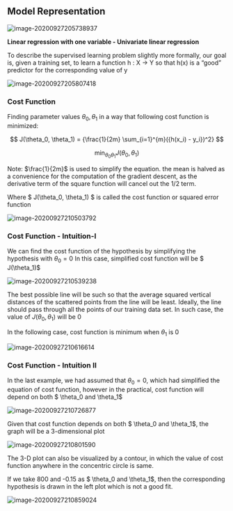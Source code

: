 ## Model Representation

![image-20200927205738937](C:\Users\panka\AppData\Roaming\Typora\typora-user-images\image-20200927205738937.png)

**Linear regression with one variable - Univariate linear regression**

To describe the supervised learning problem slightly more formally, our goal is, given a training set, to learn a function h : X → Y so that h(x) is a “good” predictor for the corresponding value of y

![image-20200927205807418](C:\Users\panka\AppData\Roaming\Typora\typora-user-images\image-20200927205807418.png)

### Cost Function

Finding parameter values $\theta_0,  \theta_1$ in a way that following cost function is minimized: 

$$ J(\theta_0, \theta_1) = {\frac{1}{2m} \sum_{i=1}^{m}({h(x_i) - y_i})^2} $$

$$ \min_{\theta_0 \theta_1} {J(\theta_0, \theta_1)} $$ 

Note: $\frac{1}{2m}$ is used to simplify the equation. the mean is halved as a convenience for the computation of the gradient descent, as the derivative term of the square function will cancel out the 1/2 term.

Where $ J(\theta_0, \theta_1) $ is called the cost function or squared error function

![image-20200927210503792](C:\Users\panka\AppData\Roaming\Typora\typora-user-images\image-20200927210503792.png)

### Cost Function - Intuition-I

We can find the cost function of the hypothesis by simplifying the hypothesis with $\theta_0 = 0$ In this case, simplified cost function will be $ J(\theta_1)$

![image-20200927210539238](C:\Users\panka\AppData\Roaming\Typora\typora-user-images\image-20200927210539238.png)

The best possible line will be such so that the average squared vertical distances of the scattered points from the line will be least. Ideally, the line should pass through all the points of our training data set. In such case, the value of $J(\theta_0, \theta_1)$ will be 0

In the following case, cost function is minimum when $\theta_1$ is 0

![image-20200927210616614](C:\Users\panka\AppData\Roaming\Typora\typora-user-images\image-20200927210616614.png)

### Cost Function - Intuition II

In the last example, we had assumed that $\theta_0=0$, which had simplified the equation of cost function, however in the practical, cost function will depend on both $ \theta_0 and \theta_1$

![image-20200927210726877](C:\Users\panka\AppData\Roaming\Typora\typora-user-images\image-20200927210726877.png)

Given that cost function depends on both $ \theta_0 and \theta_1$, the graph will be a 3-dimensional plot

![image-20200927210801590](C:\Users\panka\AppData\Roaming\Typora\typora-user-images\image-20200927210801590.png)

The 3-D plot can also be visualized by a contour, in which the value of cost function anywhere in the concentric circle is same.

If we take 800 and -0.15 as $ \theta_0 and \theta_1$, then the corresponding hypothesis is drawn in the left plot which is not a good fit.

![image-20200927210859024](C:\Users\panka\AppData\Roaming\Typora\typora-user-images\image-20200927210859024.png)

